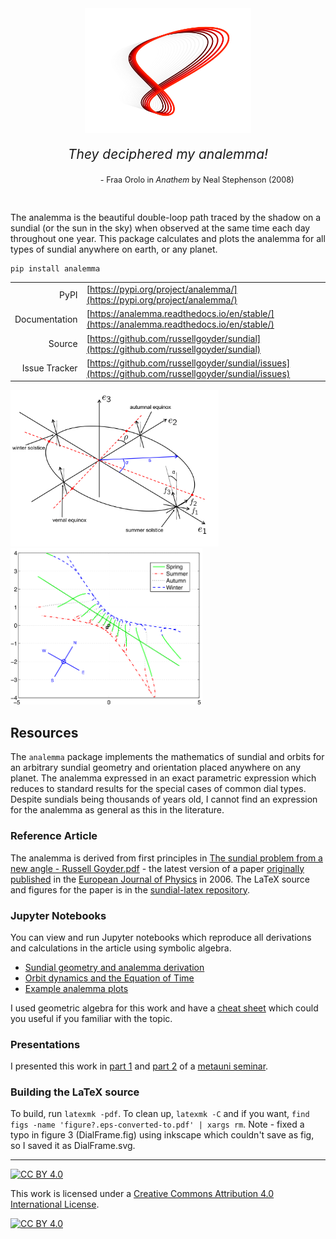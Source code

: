 
<style>
  .center {
  display: block;
  margin-left: auto;
  margin-right: auto;
  }
  .quote-text {
      text-align: center;
      margin: 0 auto;
      font-size: 1.5em;
  }
  .source-text{
    text-align: right;
    margin-right: 10%;
    font-size: 0.9em;
  }
</style>

<img src="analemma_logo_dark_mode_red.svg" height="200" class="center"/>


<div class="quote-text">
  <p><em>They deciphered my analemma!</em></p>
</div>
<div class="source-text">
  <p>- Fraa Orolo in <em>Anathem</em> by Neal Stephenson (2008)</p>
</div>
<br>

The analemma is the beautiful double-loop path traced by the shadow on a sundial (or the sun in the sky) when observed at the same time each day throughout one year. This package calculates and plots the analemma for all types of sundial anywhere on earth, or any planet.

```bash
pip install analemma
```

|  |  |
| ------: | --------- |
| PyPI | [https://pypi.org/project/analemma/](https://pypi.org/project/analemma/) |
| Documentation | [https://analemma.readthedocs.io/en/stable/](https://analemma.readthedocs.io/en/stable/) |
| Source | [https://github.com/russellgoyder/sundial](https://github.com/russellgoyder/sundial) |
| Issue Tracker | [https://github.com/russellgoyder/sundial/issues](https://github.com/russellgoyder/sundial/issues) |

<p float="left">
  <img src="figs/MainArena.png" height="250"/>
  <img src="figs/ArbitraryDial.png" height="250" /> 
</p>

## Resources

The `analemma` package implements the mathematics of sundial and orbits for an arbitrary sundial geometry and orientation placed anywhere on any planet. The analemma expressed in an exact parametric expression which reduces to standard results for the special cases of common dial types. Despite sundials being thousands of years old, I cannot find an expression for the analemma as general as this in the literature.

### Reference Article

The analemma is derived from first principles in [The sundial problem from a new angle - Russell Goyder.pdf](<The sundial problem from a new angle - Russell Goyder.pdf>) - the latest version of a paper [originally published](https://iopscience.iop.org/article/10.1088/0143-0807/27/2/023) in the [European Journal of Physics](https://iopscience.iop.org/journal/0143-0807) in 2006. The LaTeX source and figures for the paper is in the [sundial-latex repository](https://github.com/russellgoyder/sundial-latex).

### Jupyter Notebooks

You can view and run Jupyter notebooks which reproduce all derivations and calculations in the article using symbolic algebra.

 * [Sundial geometry and analemma derivation](https://analemma.readthedocs.io/en/stable/nb/analemma/)
 * [Orbit dynamics and the Equation of Time](https://analemma.readthedocs.io/en/stable/nb/equation_of_time/)
 * [Example analemma plots](https://analemma.readthedocs.io/en/stable/nb/sundial_plots/)

I used geometric algebra for this work and have a [cheat sheet](https://russellgoyder.github.io/geometric-algebra-cheat-sheet/) which could you useful if you familiar with the topic.

### Presentations

I presented this work in [part 1](https://youtu.be/gO77fMRwn5E) and [part 2](https://youtu.be/w6-A_uJp15M) of a [metauni seminar](https://metauni.org/anythingatall/).

### Building the LaTeX source

To build, run `latexmk -pdf`. To clean up, `latexmk -C` and if you want, `find figs -name 'figure?.eps-converted-to.pdf' | xargs rm`. Note - fixed a typo in figure 3 (DialFrame.fig) using inkscape which couldn't save as fig, so I saved it as DialFrame.svg.

---

[![CC BY 4.0][cc-by-shield]][cc-by]

This work is licensed under a
[Creative Commons Attribution 4.0 International License][cc-by].

[![CC BY 4.0][cc-by-image]][cc-by]

[cc-by]: http://creativecommons.org/licenses/by/4.0/
[cc-by-image]: https://i.creativecommons.org/l/by/4.0/88x31.png
[cc-by-shield]: https://img.shields.io/badge/License-CC%20BY%204.0-lightgrey.svg
